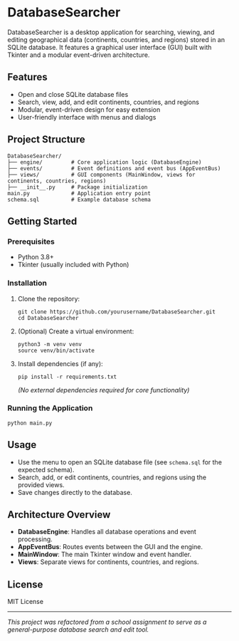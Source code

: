 # DatabaseSearcher

DatabaseSearcher is a desktop application for searching, viewing, and editing geographical data (continents, countries, and regions) stored in an SQLite database. It features a graphical user interface (GUI) built with Tkinter and a modular event-driven architecture.

## Features
- Open and close SQLite database files
- Search, view, add, and edit continents, countries, and regions
- Modular, event-driven design for easy extension
- User-friendly interface with menus and dialogs

## Project Structure
```
DatabaseSearcher/
├── engine/         # Core application logic (DatabaseEngine)
├── events/         # Event definitions and event bus (AppEventBus)
├── views/          # GUI components (MainWindow, views for continents, countries, regions)
├── __init__.py     # Package initialization
main.py             # Application entry point
schema.sql          # Example database schema
```

## Getting Started
### Prerequisites
- Python 3.8+
- Tkinter (usually included with Python)

### Installation
1. Clone the repository:
   ```
   git clone https://github.com/yourusername/DatabaseSearcher.git
   cd DatabaseSearcher
   ```
2. (Optional) Create a virtual environment:
   ```
   python3 -m venv venv
   source venv/bin/activate
   ```
3. Install dependencies (if any):
   ```
   pip install -r requirements.txt
   ```
   *(No external dependencies required for core functionality)*

### Running the Application
```
python main.py
```

## Usage
- Use the menu to open an SQLite database file (see `schema.sql` for the expected schema).
- Search, add, or edit continents, countries, and regions using the provided views.
- Save changes directly to the database.

## Architecture Overview
- **DatabaseEngine**: Handles all database operations and event processing.
- **AppEventBus**: Routes events between the GUI and the engine.
- **MainWindow**: The main Tkinter window and event handler.
- **Views**: Separate views for continents, countries, and regions.

## License
MIT License

---
*This project was refactored from a school assignment to serve as a general-purpose database search and edit tool.* 